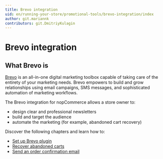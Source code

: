```yaml
---
title: Brevo integration
uid: en/running-your-store/promotional-tools/brevo-integration/index
author: git.mariannk
contributors: git.DmitriyKulagin
---
```


# Brevo integration

## What Brevo is

[Brevo](https://www.brevo.com/?tap_a=30591-fb13f0&tap_s=840216-5153c7) is an all-in-one digital marketing toolbox capable of taking care of the entirety of your marketing needs. Brevo empowers to build and grow relationships using email campaigns, SMS messages, and sophisticated automation of marketing workflows.

The Brevo integration for nopCommerce allows a store owner to:

* design clear and professional newsletters
* build and target the audience
* automate the marketing (for example, abandoned cart recovery)

Discover the following chapters and learn how to:

* [Set up Brevo plugin](xref:en/running-your-store/promotional-tools/brevo-integration/set-up-brevo-plugin)
* [Recover abandoned carts](xref:en/running-your-store/promotional-tools/brevo-integration/recover-abandoned-carts)
* [Send an order confirmation email](xref:en/running-your-store/promotional-tools/brevo-integration/send-an-order-confirmation-email)
